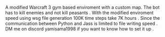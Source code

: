 A modified Warcraft 3 gym based enviroment with a custom map. The bot has to kill enemies and not kill peasants . With the modified enviroment speed using wsg file generation 100K time steps take 7K hours . Since the communication between Python and Jass is limited to file writing speed . 
DM me on discord yamisama1998 if you want to know how to set it up .
